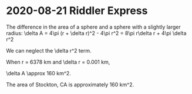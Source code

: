 2020-08-21 Riddler Express
==========================
The difference in the area of a sphere and a sphere with a slightly larger radius:
\delta A = 4\pi (r + \delta r)^2 - 4\pi r^2 = 8\pi r\delta r + 4\pi \delta r^2

We can neglect the \delta r^2 term.

When r = 6378 km and \delta r = 0.001 km,

\delta A \approx 160 km^2.

The area of Stockton, CA is approximately 160 km^2.
